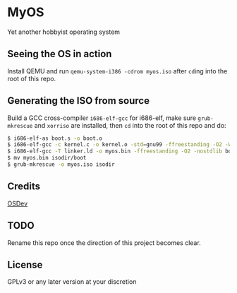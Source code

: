 # MyOS

Yet another hobbyist operating system

## Seeing the OS in action

Install QEMU and run `qemu-system-i386 -cdrom myos.iso` after `cd`ing into the root of this repo.

## Generating the ISO from source

Build a GCC cross-compiler `i686-elf-gcc` for i686-elf, make sure `grub-mkrescue` and `xorriso` are installed, then `cd` into the root of this repo and do:

```bash
$ i686-elf-as boot.s -o boot.o
$ i686-elf-gcc -c kernel.c -o kernel.o -std=gnu99 -ffreestanding -O2 -Wall -Wextra
$ i686-elf-gcc -T linker.ld -o myos.bin -ffreestanding -O2 -nostdlib boot.o kernel.o -lgcc
$ mv myos.bin isodir/boot
$ grub-mkrescue -o myos.iso isodir
```

## Credits

[OSDev](https://wiki.osdev.org)

## TODO

Rename this repo once the direction of this project becomes clear.

## License

GPLv3 or any later version at your discretion
